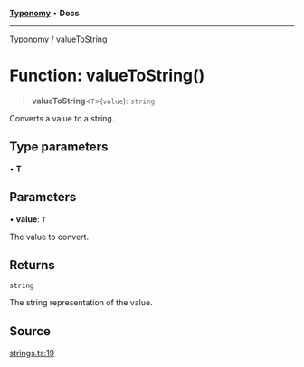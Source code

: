 [**Typonomy**](../README.md) • **Docs**

***

[Typonomy](../globals.md) / valueToString

# Function: valueToString()

> **valueToString**\<`T`\>(`value`): `string`

Converts a value to a string.

## Type parameters

• **T**

## Parameters

• **value**: `T`

The value to convert.

## Returns

`string`

The string representation of the value.

## Source

[strings.ts:19](https://github.com/softcraft-development/typonomy/blob/862c1ddee53805e60a02ad4f6ec1cd71d6a929be/src/strings.ts#L19)

